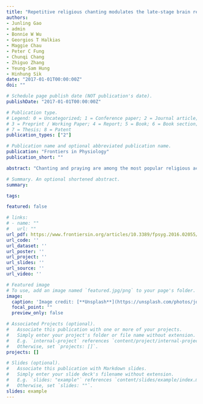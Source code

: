 ```yaml
---
title: "Repetitive religious chanting modulates the late-stage brain response to fear-and stress-provoking pictures"
authors:
- Junling Gao
- admin
- Bonnie W Wu 
- Georgios T Halkias
- Maggie Chau
- Peter C Fung
- Chunqi Chang
- Zhiguo Zhang
- Yeung-Sam Hung
- Hinhung Sik
date: "2017-01-01T00:00:00Z"
doi: ""

# Schedule page publish date (NOT publication's date).
publishDate: "2017-01-01T00:00:00Z"

# Publication type.
# Legend: 0 = Uncategorized; 1 = Conference paper; 2 = Journal article;
# 3 = Preprint / Working Paper; 4 = Report; 5 = Book; 6 = Book section;
# 7 = Thesis; 8 = Patent
publication_types: ["2"]

# Publication name and optional abbreviated publication name.
publication: "Frontiers in Physiology"
publication_short: ""

abstract: "Chanting and praying are among the most popular religious activities, which are said to be able to alleviate people’s negative emotions. However, the neural mechanisms underlying this mental exercise and its temporal course have hardly been investigated. Here, we used event-related potentials (ERPs) to explore the effects of chanting the name of a Buddha (Amitābha) on the brain’s response to viewing negative pictures that were fear- and stress-provoking. We recorded and analyzed electroencephalography (EEG) data from 21 Buddhists with chanting experience as they viewed negative and neutral pictures. Participants were instructed to chant the names of Amitābha or Santa Claus silently to themselves or simply remain silent (no-chanting condition) during picture viewing. To measure the physiological changes corresponding to negative emotions, electrocardiogram and galvanic skin response data were also collected. Results showed that viewing negative pictures (vs. neutral pictures) increased the amplitude of the N1 component in all the chanting conditions. The amplitude of late positive potential (LPP) also increased when the negative pictures were viewed under the no-chanting and the Santa Claus condition. However, increased LPP was not observed when chanting Amitābha. The ERP source analysis confirmed this finding and showed that increased LPP mainly originated from the central-parietal regions of the brain. In addition, the participants’ heart rates decreased significantly when viewing negative pictures in the Santa Claus condition. The no-chanting condition had a similar decreasing trend although not significant. However, while chanting Amitābha and viewing negative pictures participants’ heart rate did not differ significantly from that observed during neutral picture viewing. It is possible that the chanting of Amitābha might have helped the participants to develop a religious schema and neutralized the effect of the negative stimuli. These findings echo similar research findings on Christian religious practices and brain responses to negative stimuli. Hence, prayer/religious practices may have cross-cultural universality in emotion regulation. This study shows for the first time that Buddhist chanting, or in a broader sense, repetition of religious prayers will not modulate brain responses to negative stimuli during the early perceptual stage, but only during the late-stage emotional/cognitive processing."

# Summary. An optional shortened abstract.
summary: 

tags:

featured: false

# links:
# - name: ""
#   url: ""
url_pdf: https://www.frontiersin.org/articles/10.3389/fpsyg.2016.02055/full
url_code: ''
url_dataset: ''
url_poster: ''
url_project: ''
url_slides: ''
url_source: ''
url_video: ''

# Featured image
# To use, add an image named `featured.jpg/png` to your page's folder. 
image:
  caption: 'Image credit: [**Unsplash**](https://unsplash.com/photos/jdD8gXaTZsc)'
  focal_point: ""
  preview_only: false

# Associated Projects (optional).
#   Associate this publication with one or more of your projects.
#   Simply enter your project's folder or file name without extension.
#   E.g. `internal-project` references `content/project/internal-project/index.md`.
#   Otherwise, set `projects: []`.
projects: []

# Slides (optional).
#   Associate this publication with Markdown slides.
#   Simply enter your slide deck's filename without extension.
#   E.g. `slides: "example"` references `content/slides/example/index.md`.
#   Otherwise, set `slides: ""`.
slides: example
---
```



